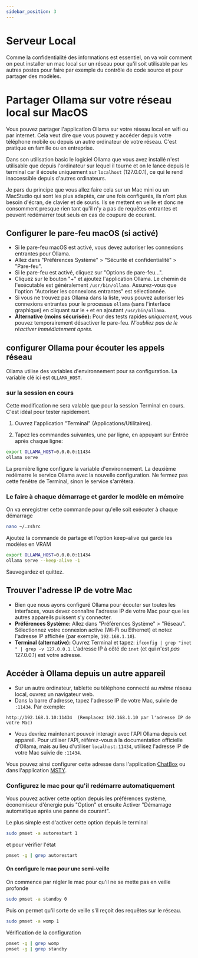 ```yaml
---
sidebar_position: 3
---
```


# Serveur Local

Comme la confidentialité des informations est essentiel, on va voir comment on peut installer un mac local sur un réseau pour qu'il soit utilisable par les autres postes pour faire par exemple du contrôle de code source et pour partager des modèles.

# Partager Ollama sur votre réseau local sur MacOS

Vous pouvez partager l'application Ollama sur votre réseau local en wifi ou par internet. Cela veut dire que vous pouvez y accéder depuis votre téléphone mobile ou depuis un autre ordinateur de votre réseau. C'est pratique en famille ou en entreprise.

Dans son utilisation basic le logiciel Ollama que vous avez installé n'est utilisable que depuis l'ordinateur sur lequel il tourne et on le lance depuis le terminal car il écoute uniquement sur `localhost` (127.0.0.1), ce qui le rend inaccessible depuis d'autres ordinateurs.

Je pars du principe que vous allez faire cela sur un Mac mini ou un MacStudio qui sont les plus adaptés, car une fois configurés, ils n'ont plus besoin d'écran, de clavier et de souris. Ils se mettent en veille et donc ne consomment presque rien tant qu'il n'y a pas de requêtes entrantes et peuvent redémarrer tout seuls en cas de coupure de courant.


## Configurer le pare-feu macOS (si activé)

*   Si le pare-feu macOS est activé, vous devez autoriser les connexions entrantes pour Ollama.
*   Allez dans "Préférences Système" > "Sécurité et confidentialité" > "Pare-feu".
*   Si le pare-feu est activé, cliquez sur "Options de pare-feu...".
*   Cliquez sur le bouton "+" et ajoutez l'application Ollama.  Le chemin de l'exécutable est généralement `/usr/bin/ollama`.  Assurez-vous que l'option "Autoriser les connexions entrantes" est sélectionnée.
*   Si vous ne trouvez pas Ollama dans la liste, vous pouvez autoriser les connexions entrantes pour le processus `ollama` (sans l'interface graphique) en cliquant sur le `+` et en ajoutant `/usr/bin/ollama`.
*   **Alternative (moins sécurisée):** Pour des tests rapides *uniquement*, vous pouvez temporairement désactiver le pare-feu.  *N'oubliez pas de le réactiver immédiatement après.*

## configurer Ollama pour écouter les appels réseau


Ollama utilise des variables d'environnement pour sa configuration. La variable clé ici est `OLLAMA_HOST`.

### sur la session en cours

Cette modification ne sera valable que pour la session Terminal en cours. C'est idéal pour tester rapidement.

1.  Ouvrez l'application "Terminal" (Applications/Utilitaires).

2.  Tapez les commandes suivantes, une par ligne, en appuyant sur Entrée après chaque ligne:

```bash
export OLLAMA_HOST=0.0.0.0:11434
ollama serve
```

La première ligne configure la variable d'environnement. La deuxième redémarre le service Ollama avec la nouvelle configuration.  Ne fermez pas cette fenêtre de Terminal, sinon le service s'arrêtera.

### Le faire à chaque démarrage et garder le modèle en mémoire

On va enregistrer cette commande pour qu'elle soit exécuter à chaque démarrage

```bash
nano ~/.zshrc
```

Ajoutez la commande de partage et l'option keep-alive qui garde les modèles en VRAM

```bash
export OLLAMA_HOST=0.0.0.0:11434
ollama serve --keep-alive -1
```


Sauvegardez et quittez.

## Trouver l'adresse IP de votre Mac

*   Bien que nous ayons configuré Ollama pour écouter sur toutes les interfaces, vous devez connaître l'adresse IP de votre Mac pour que les autres appareils puissent s'y connecter.
*   **Préférences Système:** Allez dans "Préférences Système" > "Réseau". Sélectionnez votre connexion active (Wi-Fi ou Ethernet) et notez l'adresse IP affichée (par exemple, `192.168.1.10`).
*   **Terminal (alternative):**  Ouvrez Terminal et tapez: `ifconfig | grep "inet " | grep -v 127.0.0.1`.  L'adresse IP à côté de `inet` (et qui n'est *pas* 127.0.0.1) est votre adresse.

## Accéder à Ollama depuis un autre appareil

*   Sur un autre ordinateur, tablette ou téléphone connecté au *même* réseau local, ouvrez un navigateur web.
*   Dans la barre d'adresse, tapez l'adresse IP de votre Mac, suivie de `:11434`.  Par exemple:

```
http://192.168.1.10:11434  (Remplacez 192.168.1.10 par l'adresse IP de votre Mac)
```
*   Vous devriez maintenant pouvoir interagir avec l'API Ollama depuis cet appareil.  Pour utiliser l'API, référez-vous à la documentation officielle d'Ollama, mais au lieu d'utiliser `localhost:11434`, utilisez l'adresse IP de votre Mac suivie de `:11434`.

Vous pouvez ainsi configurer cette adresse dans l'application [ChatBox](https://www.manuel.fr/use/chatbox) ou dans l'application [MSTY](https://www.manuel.fr/use/Msty).

### Configurez le mac pour qu'il redémarre automatiquement

Vous pouvez activer cette option depuis les préférences système, économiseur d'énergie puis "Option" et ensuite Activer "Démarrage automatique après une panne de courant".

Le plus simple est d'activer cette option depuis le terminal

```bash
sudo pmset -a autorestart 1
```

et pour vérifier l'état

```bash
pmset -g | grep autorestart
```

#### On configure le mac pour une semi-veille

On commence par régler le mac pour qu'il ne se mette pas en veille profonde

```bash
sudo pmset -a standby 0
```

Puis on permet qu'il sorte de veille s'il reçoit des requêtes sur le réseau.

```bash
sudo pmset -a womp 1
```

Vérification de la configuration

```bash
pmset -g | grep womp
pmset -g | grep standby
```

